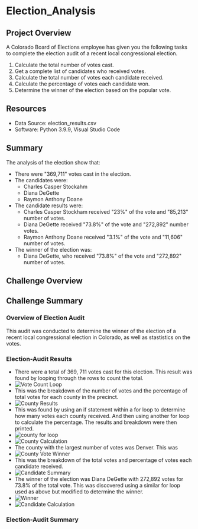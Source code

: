 # Election_Analysis

## Project Overview
A Colorado Board of Elections employee has given you the following tasks to complete the election audit of a recent local congressional election.

1. Calculate the total number of votes cast.
2. Get a complete list of candidates who received votes.
3. Calculate the total number of votes each candidate received.
4. Calculate the percentage of votes each candidate won.
5. Determine the winner of the election based on the popular vote.

## Resources
- Data Source: election_results.csv
- Software: Python 3.9.9, Visual Studio Code

## Summary
The analysis of the election show that:
- There were "369,711" votes cast in the election.
- The candidates were:
    - Charles Casper Stockahm
    - Diana DeGette
    - Raymon Anthony Doane
- The candidate results were:
    - Charles Casper Stockham received "23%" of the vote and "85,213" number of votes.
    - Diana DeGette received "73.8%" of the vote and "272,892" number votes. 
    - Raymon Anthony Doane received "3.1%" of the vote and "11,606" number of votes.
- The winner of the election was:
    - Diana DeGette, who received "73.8%" of the vote and "272,892" number of votes. 
    
## Challenge Overview

## Challenge Summary

### Overview of Election Audit
This audit was conducted to determine the winner of the election of a recent local congressional election in Colorado, as well as stastistics on the votes. 

### Election-Audit Results
- There were a total of 369, 711 votes cast for this election. This result was found by looping through the rows to count the total. 
- ![Vote Count Loop](https://user-images.githubusercontent.com/95246572/149638917-f133361a-be28-4bec-b958-3050f7b01f0e.png)
- This was the breakdown of the number of votes and the percentage of total votes for each county in the precinct.
- ![County Results](https://user-images.githubusercontent.com/95246572/149638973-ff408461-68a2-40b4-9f99-af7f883d0bb7.png)
- This was found by using an if statement within a for loop to determine how many votes each county received. And then using another for loop to calculate the percentage. The results and breakdown were then printed. 
- ![county for loop](https://user-images.githubusercontent.com/95246572/149639095-1c62ceb8-9e6f-47b3-b704-b55c4af7783d.png)
- ![County Calculation](https://user-images.githubusercontent.com/95246572/149639099-fbe872c3-8e6c-40cd-88c2-91c0701349b7.png)
- The county with the largest number of votes was Denver. This was 
- ![County Vote Winner](https://user-images.githubusercontent.com/95246572/149639199-77eba7a0-ded3-4267-88b4-1fe8f8d1b386.png)
- This was the breakdown of the total votes and percentage of votes each candidate received. 
- ![Candidate Summary](https://user-images.githubusercontent.com/95246572/149639298-ff18befb-6f68-4174-ae51-a9fa5de2541f.png)
- The winner of the election was Diana DeGette with 272,892 votes for 73.8% of the total vote. This was discovered using a similar for loop used as above but modified to determine the winner.
- ![Winner](https://user-images.githubusercontent.com/95246572/149639411-429161b2-f0ef-47c0-b4e3-d5e1eefb7fd6.png)
- ![Candidate Calculation](https://user-images.githubusercontent.com/95246572/149639390-04d169ef-5d98-4110-8532-783bc58615ab.png)



### Election-Audit Summary

